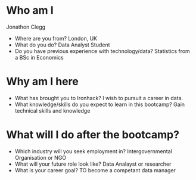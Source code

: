 # Who am I
Jonathon Clegg

* Where are you from?
London, UK
* What do you do?
Data Analyst Student
* Do you have previous experience with technology/data?
Statistics from a BSc in Economics

# Why am I here

* What has brought you to Ironhack?
I wish to pursuit a career in data.
* What knowledge/skills do you expect to learn in this bootcamp?
Gain technical skills and knowledge

# What will I do after the bootcamp?

* Which industry will you seek employment in?
Intergovernmental Organisation or NGO
* What will your future role look like?
Data Analayst or researcher
* What is your career goal?
TO become a competant data manager